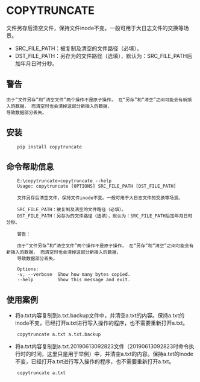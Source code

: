# COPYTRUNCATE


文件另存后清空文件，保持文件inode不变。一般可用于大日志文件的交换等场景。

- SRC_FILE_PATH：被复制及清空的文件路径（必填）。
- DST_FILE_PATH：另存为的文件路径（选填），默认为：SRC_FILE_PATH后加年月日时分秒。


## 警告


    由于“文件另存”和“清空文件”两个操作不是原子操作， 在“另存”和“清空”之间可能会有新插入的数据， 而清空时也会清掉这部分新插入的数据，
    导致数据部分丢失。

## 安装


```
    pip install copytruncate
```


## 命令帮助信息


```
    E:\copytruncate>copytruncate --help
    Usage: copytruncate [OPTIONS] SRC_FILE_PATH [DST_FILE_PATH]

    文件另存后清空文件，保持文件inode不变。一般可用于大日志文件的交换等场景。

    SRC_FILE_PATH：被复制及清空的文件路径（必填）。
    DST_FILE_PATH：另存为的文件路径（选填），默认为：SRC_FILE_PATH后加年月日时分秒。

    警告：

    由于“文件另存”和“清空文件”两个操作不是原子操作， 在“另存”和“清空”之间可能会有新插入的数据， 而清空时也会清掉这部分新插入的数据，
    导致数据部分丢失。

    Options:
    -v, --verbose  Show how many bytes copied.
    --help         Show this message and exit.
```


## 使用案例

- 将a.txt内容复制到a.txt.backup文件中，并清空a.txt的内容。保持a.txt的inode不变，已经打开a.txt进行写入操作的程序，也不需要重新打开a.txt。

```
    copytruncate a.txt a.txt.backup
```


- 将a.txt内容复制到a.txt.20190613092823文件（20190613092823时命令执行时的时间，这里只是用于举例）中，并清空a.txt的内容。保持a.txt的inode不变，已经打开a.txt进行写入操作的程序，也不需要重新打开a.txt。

```
    copytruncate a.txt
```
